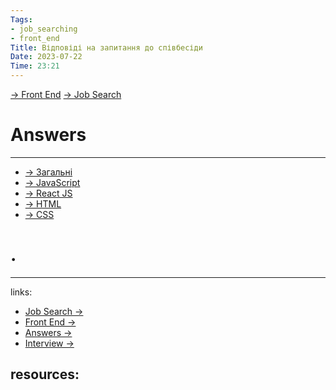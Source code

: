 ```yaml
---
Tags:
- job_searching
- front_end
Title: Відповіді на запитання до співбесіди
Date: 2023-07-22
Time: 23:21
---
```

[→ Front End](../../%E2%86%92%20Front%20End.md) [→ Job Search](../%E2%86%92%20Job%20Search.md)

# Answers
---

- [→ Загальні](%D0%92%D1%96%D0%B4%D0%BF%D0%BE%D0%B2%D1%96%D0%B4%D1%96%20%D0%BD%D0%B0%20%D0%B7%D0%B0%D0%BF%D0%B8%D1%82%D0%B0%D0%BD%D0%BD%D1%8F%20%D0%B4%D0%BE%20%D1%81%D0%BF%D1%96%D0%B2%D0%B1%D0%B5%D1%81%D1%96%D0%B4%D0%B8/%D0%97%D0%B0%D0%B3%D0%B0%D0%BB%D1%8C%D0%BD%D1%96/%E2%86%92%20%D0%97%D0%B0%D0%B3%D0%B0%D0%BB%D1%8C%D0%BD%D1%96.md)
- [→ JavaScript](%D0%92%D1%96%D0%B4%D0%BF%D0%BE%D0%B2%D1%96%D0%B4%D1%96%20%D0%BD%D0%B0%20%D0%B7%D0%B0%D0%BF%D0%B8%D1%82%D0%B0%D0%BD%D0%BD%D1%8F%20%D0%B4%D0%BE%20%D1%81%D0%BF%D1%96%D0%B2%D0%B1%D0%B5%D1%81%D1%96%D0%B4%D0%B8/JavaScript/%E2%86%92%20JavaScript.md)
- [→ React JS](%D0%92%D1%96%D0%B4%D0%BF%D0%BE%D0%B2%D1%96%D0%B4%D1%96%20%D0%BD%D0%B0%20%D0%B7%D0%B0%D0%BF%D0%B8%D1%82%D0%B0%D0%BD%D0%BD%D1%8F%20%D0%B4%D0%BE%20%D1%81%D0%BF%D1%96%D0%B2%D0%B1%D0%B5%D1%81%D1%96%D0%B4%D0%B8/React%20JS/%E2%86%92%20React%20JS.md)
- [→ HTML](%D0%92%D1%96%D0%B4%D0%BF%D0%BE%D0%B2%D1%96%D0%B4%D1%96%20%D0%BD%D0%B0%20%D0%B7%D0%B0%D0%BF%D0%B8%D1%82%D0%B0%D0%BD%D0%BD%D1%8F%20%D0%B4%D0%BE%20%D1%81%D0%BF%D1%96%D0%B2%D0%B1%D0%B5%D1%81%D1%96%D0%B4%D0%B8/HTML/%E2%86%92%20HTML.md)
- [→ CSS](%D0%92%D1%96%D0%B4%D0%BF%D0%BE%D0%B2%D1%96%D0%B4%D1%96%20%D0%BD%D0%B0%20%D0%B7%D0%B0%D0%BF%D0%B8%D1%82%D0%B0%D0%BD%D0%BD%D1%8F%20%D0%B4%D0%BE%20%D1%81%D0%BF%D1%96%D0%B2%D0%B1%D0%B5%D1%81%D1%96%D0%B4%D0%B8/CSS/%E2%86%92%20CSS.md)

# .
---
links:
- [Job Search →](../../../links%20%E2%86%92/Job%20Search%20%E2%86%92.md)
- [Front End →](../../../links%20%E2%86%92/Front%20End%20%E2%86%92.md)
- [Answers →](../../../links%20%E2%86%92/Answers%20%E2%86%92.md)
- [Interview →](../../../links%20%E2%86%92/Interview%20%E2%86%92.md)

resources:
- 